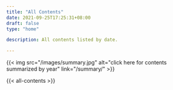 ```yaml
---
title: "All Contents"
date: 2021-09-25T17:25:31+08:00
draft: false
type: "home"

description: All contents listed by date.

---
```

{{< img src="/images/summary.jpg" alt="click here for contents summarized by year" link="/summary/" >}}

{{< all-contents >}}
